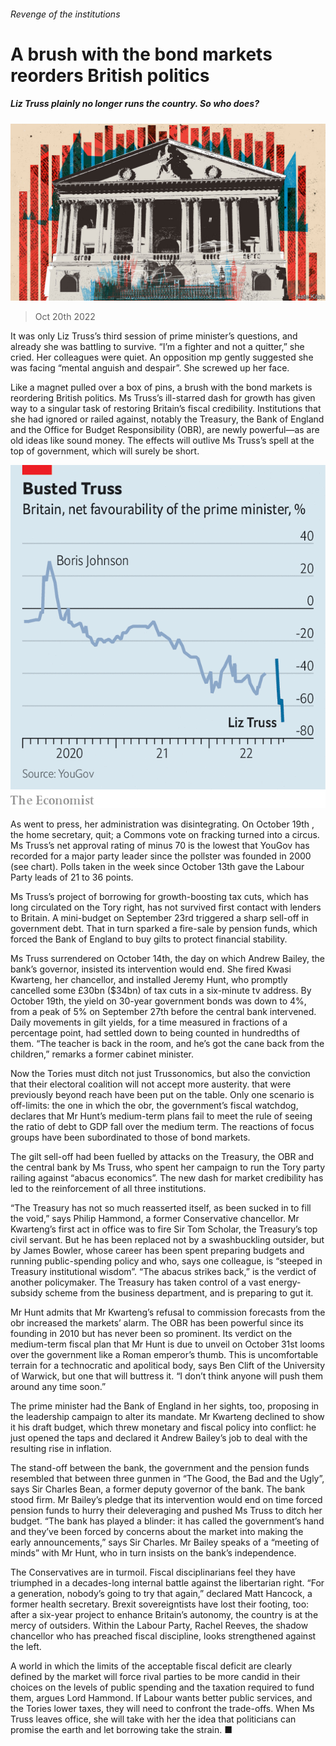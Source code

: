 ###### Revenge of the institutions

# A brush with the bond markets reorders British politics 

##### Liz Truss plainly no longer runs the country. So who does? 

![image](images/20221022_BRD001.jpg) 

> Oct 20th 2022 


It was only Liz Truss’s third session of prime minister’s questions, and already she was battling to survive. “I’m a fighter and not a quitter,” she cried. Her colleagues were quiet. An opposition mp gently suggested she was facing “mental anguish and despair”. She screwed up her face.

Like a magnet pulled over a box of pins, a brush with the bond markets is reordering British politics. Ms Truss’s ill-starred dash for growth has given way to a singular task of restoring Britain’s fiscal credibility. Institutions that she had ignored or railed against, notably the Treasury, the Bank of England and the Office for Budget Responsibility (OBR), are newly powerful—as are old ideas like sound money. The effects will outlive Ms Truss’s spell at the top of government, which will surely be short. 

![image](images/20221022_BRC434.png) 


As went to press, her administration was disintegrating. On October 19th , the home secretary, quit; a Commons vote on fracking turned into a circus. Ms Truss’s net approval rating of minus 70 is the lowest that YouGov has recorded for a major party leader since the pollster was founded in 2000 (see chart). Polls taken in the week since October 13th gave the Labour Party leads of 21 to 36 points. 

Ms Truss’s project of borrowing for growth-boosting tax cuts, which has long circulated on the Tory right, has not survived first contact with lenders to Britain. A mini-budget on September 23rd triggered a sharp sell-off in government debt. That in turn sparked a fire-sale by pension funds, which forced the Bank of England to buy gilts to protect financial stability. 

Ms Truss surrendered on October 14th, the day on which Andrew Bailey, the bank’s governor, insisted its intervention would end. She fired Kwasi Kwarteng, her chancellor, and installed Jeremy Hunt, who promptly cancelled some £30bn ($34bn) of tax cuts in a six-minute tv address. By October 19th, the yield on 30-year government bonds was down to 4%, from a peak of 5% on September 27th before the central bank intervened. Daily movements in gilt yields, for a time measured in fractions of a percentage point, had settled down to being counted in hundredths of them. “The teacher is back in the room, and he’s got the cane back from the children,” remarks a former cabinet minister.

Now the Tories must ditch not just Trussonomics, but also the conviction that their electoral coalition will not accept more austerity.  that were previously beyond reach have been put on the table. Only one scenario is off-limits: the one in which the obr, the government’s fiscal watchdog, declares that Mr Hunt’s medium-term plans fail to meet the rule of seeing the ratio of debt to GDP fall over the medium term. The reactions of focus groups have been subordinated to those of bond markets. 

The gilt sell-off had been fuelled by attacks on the Treasury, the OBR and the central bank by Ms Truss, who spent her campaign to run the Tory party railing against “abacus economics”. The new dash for market credibility has led to the reinforcement of all three institutions. 

“The Treasury has not so much reasserted itself, as been sucked in to fill the void,” says Philip Hammond, a former Conservative chancellor. Mr Kwarteng’s first act in office was to fire Sir Tom Scholar, the Treasury’s top civil servant. But he has been replaced not by a swashbuckling outsider, but by James Bowler, whose career has been spent preparing budgets and running public-spending policy and who, says one colleague, is “steeped in Treasury institutional wisdom”. “The abacus strikes back,” is the verdict of another policymaker. The Treasury has taken control of a vast energy-subsidy scheme from the business department, and is preparing to gut it. 

Mr Hunt admits that Mr Kwarteng’s refusal to commission forecasts from the obr increased the markets’ alarm. The OBR has been powerful since its founding in 2010 but has never been so prominent. Its verdict on the medium-term fiscal plan that Mr Hunt is due to unveil on October 31st looms over the government like a Roman emperor’s thumb. This is uncomfortable terrain for a technocratic and apolitical body, says Ben Clift of the University of Warwick, but one that will buttress it. “I don’t think anyone will push them around any time soon.”

The prime minister had the Bank of England in her sights, too, proposing in the leadership campaign to alter its mandate. Mr Kwarteng declined to show it his draft budget, which threw monetary and fiscal policy into conflict: he just opened the taps and declared it Andrew Bailey’s job to deal with the resulting rise in inflation. 

The stand-off between the bank, the government and the pension funds resembled that between three gunmen in “The Good, the Bad and the Ugly”, says Sir Charles Bean, a former deputy governor of the bank. The bank stood firm. Mr Bailey’s pledge that its intervention would end on time forced pension funds to hurry their deleveraging and pushed Ms Truss to ditch her budget. “The bank has played a blinder: it has called the government’s hand and they’ve been forced by concerns about the market into making the early announcements,” says Sir Charles. Mr Bailey speaks of a “meeting of minds” with Mr Hunt, who in turn insists on the bank’s independence.

The Conservatives are in turmoil. Fiscal disciplinarians feel they have triumphed in a decades-long internal battle against the libertarian right. “For a generation, nobody’s going to try that again,” declared Matt Hancock, a former health secretary. Brexit sovereigntists have lost their footing, too: after a six-year project to enhance Britain’s autonomy, the country is at the mercy of outsiders. Within the Labour Party, Rachel Reeves, the shadow chancellor who has preached fiscal discipline, looks strengthened against the left.

A world in which the limits of the acceptable fiscal deficit are clearly defined by the market will force rival parties to be more candid in their choices on the levels of public spending and the taxation required to fund them, argues Lord Hammond. If Labour wants better public services, and the Tories lower taxes, they will need to confront the trade-offs. When Ms Truss leaves office, she will take with her the idea that politicians can promise the earth and let borrowing take the strain. ■


